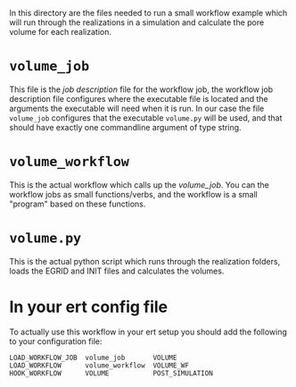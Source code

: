 In this directory are the files needed to run a small workflow example which
will run through the realizations in a simulation and calculate the pore volume
for each realization.


# `volume_job`

This file is the *job description* file for the workflow job, the workflow job
description file configures where the executable file is located and the
arguments the executable will need when it is run. In our case the file
`volume_job` configures that the executable `volume.py` will be used, and that
should have exactly one commandline argument of type string.


# `volume_workflow`

This is the actual workflow which calls up the *volume_job*. You can the
workflow jobs as small functions/verbs, and the workflow is a small "program"
based on these functions.


# `volume.py`

This is the actual python script which runs through the realization folders,
loads the EGRID and INIT files and calculates the volumes.


# In your ert config file

To actually use this workflow in your ert setup you should add the following to
your configuration file:
```
LOAD_WORKFLOW_JOB  volume_job       VOLUME
LOAD_WORKFLOW      volume_workflow  VOLUME_WF
HOOK_WORKFLOW      VOLUME           POST_SIMULATION

```
